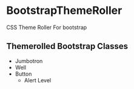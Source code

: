 # BootstrapThemeRoller
CSS Theme Roller For bootstrap

## Themerolled Bootstrap Classes 
- Jumbotron
- Well
- Button
  - Alert Level

